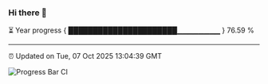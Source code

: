 ### Hi there 👋

⏳ Year progress { ██████████████████████▁▁▁▁▁▁▁▁ } 76.59 %

---

⏰ Updated on Tue, 07 Oct 2025 13:04:39 GMT

![Progress Bar CI](https://github.com/IshwaranRudhara/GIT-ACTION/workflows/Progress%20Bar%20CI/badge.svg)
